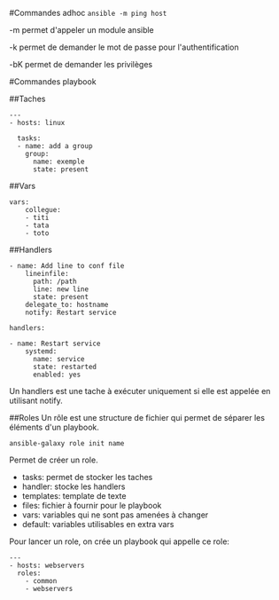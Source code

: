 #Commandes adhoc
`ansible -m ping host`

-m permet d'appeler un module ansible

-k permet de demander le mot de passe pour l'authentification

-bK permet de demander les privilèges

#Commandes playbook

##Taches
```
---
- hosts: linux

  tasks:
  - name: add a group
    group:
      name: exemple
      state: present
```

##Vars
```
vars:
    collegue:
    - titi
    - tata
    - toto
```

##Handlers
```
- name: Add line to conf file
    lineinfile:
      path: /path
      line: new line
      state: present
    delegate_to: hostname
    notify: Restart service

handlers:

- name: Restart service
    systemd:
      name: service
      state: restarted
      enabled: yes
```    
Un handlers est une tache à exécuter uniquement si elle est appelée en utilisant notify.

##Roles
Un rôle est une structure de fichier qui permet de séparer les éléments d'un playbook.

`ansible-galaxy role init name`

Permet de créer un role.

- tasks: permet de stocker les taches
- handler: stocke les handlers
- templates: template de texte
- files: fichier à fournir pour le playbook
- vars: variables qui ne sont pas amenées à changer
- default: variables utilisables en extra vars

Pour lancer un role, on crée un playbook qui appelle ce role:

```
---
- hosts: webservers
  roles:
    - common
    - webservers
```